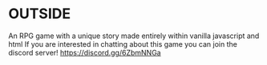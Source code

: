 # OUTSIDE
An RPG game with a unique story made entirely within vanilla javascript and html
If you are interested in chatting about this game you can join the discord server! https://discord.gg/6ZbmNNGa

